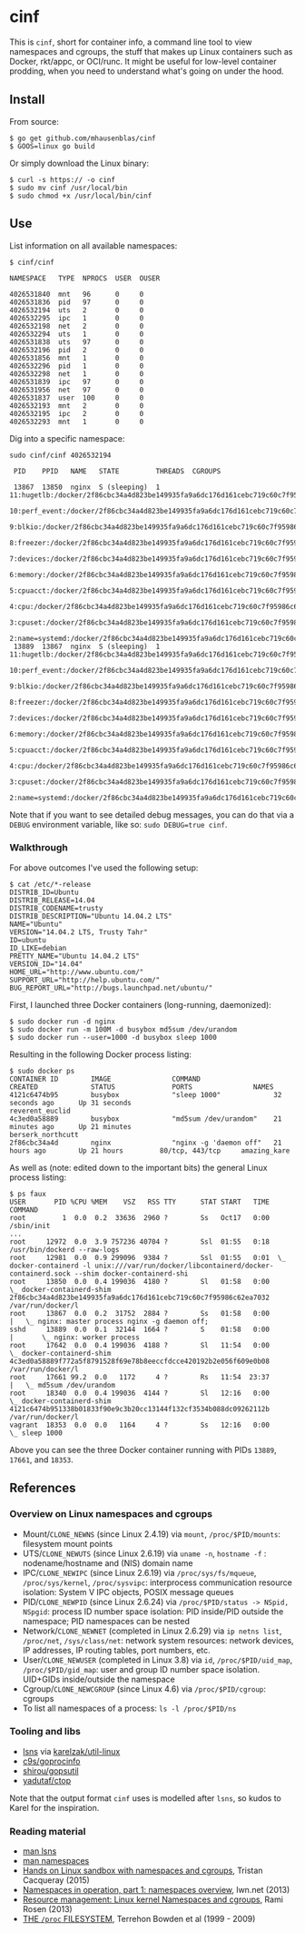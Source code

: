 # cinf

This is `cinf`, short for container info, a command line tool to view namespaces and cgroups, the stuff that makes up Linux containers such as Docker, rkt/appc, or OCI/runc. It might be useful for low-level container prodding, when you need to understand what's going on under the hood.

## Install

From source:

    $ go get github.com/mhausenblas/cinf
    $ GOOS=linux go build

Or simply download the Linux binary:

    $ curl -s https:// -o cinf
    $ sudo mv cinf /usr/local/bin
    $ sudo chmod +x /usr/local/bin/cinf

## Use

List information on all available namespaces:

    $ cinf/cinf
    
    NAMESPACE   TYPE  NPROCS  USER  OUSER
    
    4026531840  mnt   96      0     0
    4026531836  pid   97      0     0
    4026532194  uts   2       0     0
    4026532295  ipc   1       0     0
    4026532198  net   2       0     0
    4026532294  uts   1       0     0
    4026531838  uts   97      0     0
    4026532196  pid   2       0     0
    4026531856  mnt   1       0     0
    4026532296  pid   1       0     0
    4026532298  net   1       0     0
    4026531839  ipc   97      0     0
    4026531956  net   97      0     0
    4026531837  user  100     0     0
    4026532193  mnt   2       0     0
    4026532195  ipc   2       0     0
    4026532293  mnt   1       0     0

Dig into a specific namespace:

    sudo cinf/cinf 4026532194
    
     PID    PPID   NAME   STATE         THREADS  CGROUPS
     
     13867  13850  nginx  S (sleeping)  1        11:hugetlb:/docker/2f86cbc34a4d823be149935fa9a6dc176d161cebc719c60c7f95986c62ea7032
                                                 10:perf_event:/docker/2f86cbc34a4d823be149935fa9a6dc176d161cebc719c60c7f95986c62ea7032
                                                 9:blkio:/docker/2f86cbc34a4d823be149935fa9a6dc176d161cebc719c60c7f95986c62ea7032
                                                 8:freezer:/docker/2f86cbc34a4d823be149935fa9a6dc176d161cebc719c60c7f95986c62ea7032
                                                 7:devices:/docker/2f86cbc34a4d823be149935fa9a6dc176d161cebc719c60c7f95986c62ea7032
                                                 6:memory:/docker/2f86cbc34a4d823be149935fa9a6dc176d161cebc719c60c7f95986c62ea7032
                                                 5:cpuacct:/docker/2f86cbc34a4d823be149935fa9a6dc176d161cebc719c60c7f95986c62ea7032
                                                 4:cpu:/docker/2f86cbc34a4d823be149935fa9a6dc176d161cebc719c60c7f95986c62ea7032
                                                 3:cpuset:/docker/2f86cbc34a4d823be149935fa9a6dc176d161cebc719c60c7f95986c62ea7032
                                                 2:name=systemd:/docker/2f86cbc34a4d823be149935fa9a6dc176d161cebc719c60c7f95986c62ea7032
     13889  13867  nginx  S (sleeping)  1        11:hugetlb:/docker/2f86cbc34a4d823be149935fa9a6dc176d161cebc719c60c7f95986c62ea7032
                                                 10:perf_event:/docker/2f86cbc34a4d823be149935fa9a6dc176d161cebc719c60c7f95986c62ea7032
                                                 9:blkio:/docker/2f86cbc34a4d823be149935fa9a6dc176d161cebc719c60c7f95986c62ea7032
                                                 8:freezer:/docker/2f86cbc34a4d823be149935fa9a6dc176d161cebc719c60c7f95986c62ea7032
                                                 7:devices:/docker/2f86cbc34a4d823be149935fa9a6dc176d161cebc719c60c7f95986c62ea7032
                                                 6:memory:/docker/2f86cbc34a4d823be149935fa9a6dc176d161cebc719c60c7f95986c62ea7032
                                                 5:cpuacct:/docker/2f86cbc34a4d823be149935fa9a6dc176d161cebc719c60c7f95986c62ea7032
                                                 4:cpu:/docker/2f86cbc34a4d823be149935fa9a6dc176d161cebc719c60c7f95986c62ea7032
                                                 3:cpuset:/docker/2f86cbc34a4d823be149935fa9a6dc176d161cebc719c60c7f95986c62ea7032
                                                 2:name=systemd:/docker/2f86cbc34a4d823be149935fa9a6dc176d161cebc719c60c7f95986c62ea7032

Note that if you want to see detailed debug messages, you can do that via a `DEBUG` environment variable, like so: `sudo DEBUG=true cinf`.

### Walkthrough

For above outcomes I've used the following setup:

    $ cat /etc/*-release
    DISTRIB_ID=Ubuntu
    DISTRIB_RELEASE=14.04
    DISTRIB_CODENAME=trusty
    DISTRIB_DESCRIPTION="Ubuntu 14.04.2 LTS"
    NAME="Ubuntu"
    VERSION="14.04.2 LTS, Trusty Tahr"
    ID=ubuntu
    ID_LIKE=debian
    PRETTY_NAME="Ubuntu 14.04.2 LTS"
    VERSION_ID="14.04"
    HOME_URL="http://www.ubuntu.com/"
    SUPPORT_URL="http://help.ubuntu.com/"
    BUG_REPORT_URL="http://bugs.launchpad.net/ubuntu/"

First, I launched three Docker containers (long-running, daemonized):

    $ sudo docker run -d nginx
    $ sudo docker run -m 100M -d busybox md5sum /dev/urandom
    $ sudo docker run --user=1000 -d busybox sleep 1000

Resulting in the following Docker process listing:

    $ sudo docker ps
    CONTAINER ID        IMAGE               COMMAND                  CREATED             STATUS              PORTS               NAMES
    4121c6474b95        busybox             "sleep 1000"             32 seconds ago      Up 31 seconds                           reverent_euclid
    4c3ed0a58889        busybox             "md5sum /dev/urandom"    21 minutes ago      Up 21 minutes                           berserk_northcutt
    2f86cbc34a4d        nginx               "nginx -g 'daemon off"   21 hours ago        Up 21 hours         80/tcp, 443/tcp     amazing_kare

As well as (note: edited down to the important bits) the general Linux process listing:

    $ ps faux
    USER       PID %CPU %MEM    VSZ   RSS TTY      STAT START   TIME COMMAND
    root         1  0.0  0.2  33636  2960 ?        Ss   Oct17   0:00 /sbin/init
    ...
    root     12972  0.0  3.9 757236 40704 ?        Ssl  01:55   0:18 /usr/bin/dockerd --raw-logs
    root     12981  0.0  0.9 299096  9384 ?        Ssl  01:55   0:01  \_ docker-containerd -l unix:///var/run/docker/libcontainerd/docker-containerd.sock --shim docker-containerd-shi
    root     13850  0.0  0.4 199036  4180 ?        Sl   01:58   0:00      \_ docker-containerd-shim 2f86cbc34a4d823be149935fa9a6dc176d161cebc719c60c7f95986c62ea7032 /var/run/docker/l
    root     13867  0.0  0.2  31752  2884 ?        Ss   01:58   0:00      |   \_ nginx: master process nginx -g daemon off;
    sshd     13889  0.0  0.1  32144  1664 ?        S    01:58   0:00      |       \_ nginx: worker process
    root     17642  0.0  0.4 199036  4188 ?        Sl   11:54   0:00      \_ docker-containerd-shim 4c3ed0a58889f772a5f8791528f69e78b8eeccfdcce420192b2e056f609e0b08 /var/run/docker/l
    root     17661 99.2  0.0   1172     4 ?        Rs   11:54  23:37      |   \_ md5sum /dev/urandom
    root     18340  0.0  0.4 199036  4144 ?        Sl   12:16   0:00      \_ docker-containerd-shim 4121c6474b951338b01833f90e9c3b20cc13144f132cf3534b088dc09262112b /var/run/docker/l
    vagrant  18353  0.0  0.0   1164     4 ?        Ss   12:16   0:00          \_ sleep 1000

Above you can see the three Docker container running with PIDs `13889`, `17661`, and `18353`.

## References

### Overview on Linux namespaces and cgroups

- Mount/`CLONE_NEWNS` (since Linux 2.4.19) via `mount`, `/proc/$PID/mounts`: filesystem mount points
- UTS/`CLONE_NEWUTS` (since Linux 2.6.19) via `uname -n`, `hostname -f` : nodename/hostname and (NIS) domain name
- IPC/`CLONE_NEWIPC` (since Linux 2.6.19) via `/proc/sys/fs/mqueue`, `/proc/sys/kernel`, `/proc/sysvipc`: interprocess communication resource isolation: System V IPC objects, POSIX message queues
- PID/`CLONE_NEWPID` (since Linux 2.6.24) via `/proc/$PID/status -> NSpid, NSpgid`: process ID number space isolation: PID inside/PID outside the namespace; PID namespaces can be nested
- Network/`CLONE_NEWNET` (completed in Linux 2.6.29) via `ip netns list`, `/proc/net`, `/sys/class/net`: network system resources: network devices, IP addresses, IP routing tables, port numbers, etc.
- User/`CLONE_NEWUSER` (completed in Linux 3.8) via `id`, `/proc/$PID/uid_map`, `/proc/$PID/gid_map`: user and group ID number space isolation. UID+GIDs inside/outside the namespace
- Cgroup/`CLONE_NEWCGROUP` (since Linux 4.6) via `/proc/$PID/cgroup`: cgroups
- To list all namespaces of a process: `ls -l /proc/$PID/ns`

### Tooling and libs

- [lsns](http://karelzak.blogspot.ie/2015/12/lsns8-new-command-to-list-linux.html) via [karelzak/util-linux](https://github.com/karelzak/util-linux)
- [c9s/goprocinfo](https://github.com/c9s/goprocinfo)
- [shirou/gopsutil](https://github.com/shirou/gopsutil/)
- [yadutaf/ctop](https://github.com/yadutaf/ctop)

Note that the output format `cinf` uses is modelled after `lsns`, so kudos to Karel for the inspiration.

### Reading material

- [man lsns](http://man7.org/linux/man-pages/man8/lsns.8.html)
- [man namespaces](http://man7.org/linux/man-pages/man7/namespaces.7.html)
- [Hands on Linux sandbox with namespaces and cgroups](https://blogs.rdoproject.org/7761/hands-on-linux-sandbox-with-namespaces-and-cgroups), Tristan Cacqueray (2015)
- [Namespaces in operation, part 1: namespaces overview](https://lwn.net/Articles/531114/), lwn.net (2013)
- [Resource management: Linux kernel Namespaces and cgroups](http://www.haifux.org/lectures/299/netLec7.pdf), Rami Rosen (2013)
- [THE `/proc` FILESYSTEM](https://www.mjmwired.net/kernel/Documentation/filesystems/proc.txt),  Terrehon Bowden et al (1999 - 2009)

